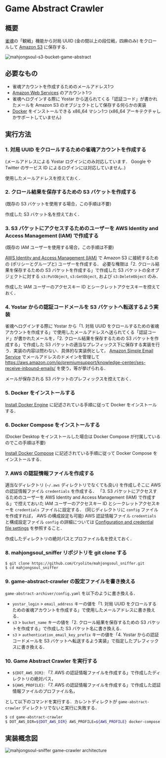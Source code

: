 # Game Abstract Crawler

## 概要

[雀魂](https://mahjongsoul.com/)の「観戦」機能から対局 UUID (金の間以上の段位戦，四麻のみ) をクロールして [Amazon S3](https://aws.amazon.com/jp/s3/) に保存する．

![mahjongsoul-s3-bucket-game-abstract](https://user-images.githubusercontent.com/180041/106374841-04ccb400-63ca-11eb-8c53-bc139e3f3dc5.png)

## 必要なもの

- 雀魂アカウントを作成するためのメールアドレス1つ
- [Amazon Web Services](https://aws.amazon.com/) のアカウント1つ
- 雀魂へログインする際に Yostar から送られてくる「認証コード」が書かれたメールを Amazon S3 のオブジェクトとして保存する何らかの実装
- [Docker](https://www.docker.com/) をインストールできる x86_64 マシン1つ (x86_64 アーキテクチャしかサポートしていません)

## 実行方法

### 1. 対局 UUID をクロールするための雀魂アカウントを作成する

(メールアドレスによる Yostar ログインにのみ対応しています． Google や Twitter のサービス ID によるログインには対応していません．)

使用したメールアドレスを控えておく．

### 2. クロール結果を保存するための S3 バケットを作成する

(既存の S3 バケットを使用する場合，この手順は不要)

作成した S3 バケット名を控えておく．

### 3. S3 バケットにアクセスするためのユーザーを AWS Identity and Access Management (IAM) で作成する

(既存の IAM ユーザーを使用する場合，この手順は不要)

[AWS Identity and Access Management (IAM)](https://aws.amazon.com/iam/) で Amazon S3 に接続するための (ポリシーとグループと) ユーザーを作成する．
必要な権限は「2. クロール結果を保存するための S3 バケットを作成する」で作成した S3 バケットの全オブジェクトに対する `s3:PutObject`, `s3:GetObject`, および `s3:DeleteObject` のみ．

作成した IAM ユーザーのアクセスキー ID とシークレットアクセスキーを控えておく．

### 4. Yostar からの認証コードメールを S3 バケットへ転送するよう実装

雀魂へログインする際に Yostar から「1. 対局 UUID をクロールするための雀魂アカウントを作成する」で使用したメールアドレスへ送られてくる「認証コード」が書かれたメールを，「2. クロール結果を保存するための S3 バケットを作成する」で作成した S3 バケットの適当なプレフィックス下に保存する実装を行う．実装の内容は問わない．具体的な実装例として， [Amazon Simple Email Service](https://aws.amazon.com/jp/ses/) でメールアドレスのドメインを管理して https://aws.amazon.com/jp/premiumsupport/knowledge-center/ses-receive-inbound-emails/ を使う，等が挙げられる．

メールが保存される S3 バケットのプレフィックスを控えておく．

### 5. Docker をインストールする

[Install Docker Engine](https://docs.docker.com/engine/install/) に記述されている手順に従って Docker をインストールする．

### 6. Docker Compose をインストールする

(Docker Desktop をインストールした場合は Docker Compose が付属しているのでこの手順は不要)

[Install Docker Compose](https://docs.docker.com/compose/install/) に記述されている手順に従って Docker Compose をインストールする．

### 7. AWS の認証情報ファイルを作成する

適当なディレクトリ (`~/.aws` ディレクトリでなくても良い) を作成しそこに AWS の認証情報ファイル `credentials` を作成する．
「3. S3 バケットにアクセスするためのユーザーを AWS Identity and Access Management (IAM) で作成する」で控えておいた IAM ユーザーのアクセスキー ID とシークレットアクセスキーを `credentials` ファイルに設定する．
(同じディレクトリに `config` ファイルを作成すれば， AWS の構成設定も可能)
AWS 認証情報ファイル `credentials` と構成設定ファイル `config` の詳細については
[Configuration and credential file settings](https://docs.aws.amazon.com/cli/latest/userguide/cli-configure-files.html) を参照すること．

作成したディレクトリの絶対パスとプロファイル名を控えておく．

### 8. mahjongsoul_sniffer リポジトリを git clone する

```bash
$ git clone https://github.com/Cryolite/mahjongsoul_sniffer.git
$ cd mahjongsoul_sniffer
```

### 9. game-abstract-crawler の設定ファイルを書き換える

`game-abstract-archiver/config.yaml` を以下のように書き換える．

- `yostar_login` > `email_address` キーの値を「1. 対局 UUID をクロールするための雀魂アカウントを作成する」で使用したメールアドレスに書き換える．
- `s3` > `bucket_name` キーの値を「2. クロール結果を保存するための S3 バケットを作成する」で作成した S3 バケット名に書き換える．
- `s3` > `authentication_email_key_prefix` キーの値を「4. Yostar からの認証コードメールを S3 バケットへ転送するよう実装」で指定したプレフィックスに書き換える．

### 10. Game Abstract Crawler を実行する

- `${DOT_AWS_DIR}`: 「7. AWS の認証情報ファイルを作成する」で作成したディレクトリの絶対パス，
- `${AWS_PROFILE}`: 「7. AWS の認証情報ファイルを作成する」で作成した認証情報ファイルのプロファイル名，

として以下のコマンドを実行する．カレントディレクトが `game-abstract-crawler` ディレクトリでないと実行に失敗する．

```bash
$ cd game-abstract-crawler
$ DOT_AWS_DIR=${DOT_AWS_DIR} AWS_PROFILE=${AWS_PROFILE} docker-compose up
```

## 実装概念図

![mahjongsoul-sniffer game-crawler architecture](https://user-images.githubusercontent.com/180041/106375535-3cd6f580-63d0-11eb-9654-4da90d8be3f7.png)
